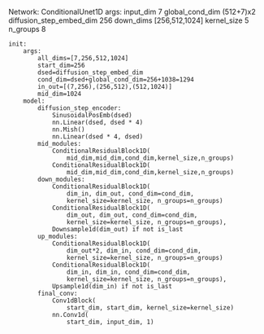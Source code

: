 Network: ConditionalUnet1D
    args: 
        input_dim 7
        global_cond_dim (512+7)x2
        diffusion_step_embed_dim 256
        down_dims [256,512,1024]
        kernel_size 5
        n_groups 8

    init:
        args:
            all_dims=[7,256,512,1024]
            start_dim=256
            dsed=diffusion_step_embed_dim
            cond_dim=dsed+global_cond_dim=256+1038=1294
            in_out=[(7,256),(256,512),(512,1024)]
            mid_dim=1024
        model:
            diffusion_step_encoder:
                SinusoidalPosEmb(dsed)
                nn.Linear(dsed, dsed * 4)
                nn.Mish()
                nn.Linear(dsed * 4, dsed)
            mid_modules:
                ConditionalResidualBlock1D(
                    mid_dim,mid_dim,cond_dim,kernel_size,n_groups)
                ConditionalResidualBlock1D(
                    mid_dim,mid_dim,cond_dim,kernel_size,n_groups)
            down_modules:
                ConditionalResidualBlock1D(
                    dim_in, dim_out, cond_dim=cond_dim,
                    kernel_size=kernel_size, n_groups=n_groups)
                ConditionalResidualBlock1D(
                    dim_out, dim_out, cond_dim=cond_dim,
                    kernel_size=kernel_size, n_groups=n_groups), 
                Downsample1d(dim_out) if not is_last
            up_modules:
                ConditionalResidualBlock1D(
                    dim_out*2, dim_in, cond_dim=cond_dim,
                    kernel_size=kernel_size, n_groups=n_groups)
                ConditionalResidualBlock1D(
                    dim_in, dim_in, cond_dim=cond_dim,
                    kernel_size=kernel_size, n_groups=n_groups),
                Upsample1d(dim_in) if not is_last
            final_conv:
                Conv1dBlock(
                    start_dim, start_dim, kernel_size=kernel_size)
                nn.Conv1d(
                    start_dim, input_dim, 1)


